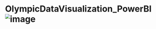 # OlympicDataVisualization_PowerBI![image](https://user-images.githubusercontent.com/15072213/204813987-3aaae6f4-7ba9-41ff-a8ad-c7eaf01d0312.png)
